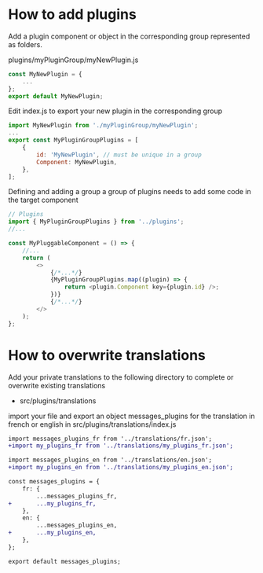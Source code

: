 # How to add plugins

Add a plugin component or object in the corresponding group represented as folders.

plugins/myPluginGroup/myNewPlugin.js

```js
const MyNewPlugin = {
    ...
};
export default MyNewPlugin;
```

Edit index.js to export your new plugin in the corresponding group

```js
import MyNewPlugin from './myPluginGroup/myNewPlugin';
...
export const MyPluginGroupPlugins = [
    {
        id: 'MyNewPlugin', // must be unique in a group
        Component: MyNewPlugin,
    },
];
```

Defining and adding a group a group of plugins needs to add some code in the target component

```js
// Plugins
import { MyPluginGroupPlugins } from '../plugins';
//...

const MyPluggableComponent = () => {
    //...
    return (
        <>
            {/*...*/}
            {MyPluginGroupPlugins.map((plugin) => {
                return <plugin.Component key={plugin.id} />;
            })}
            {/*...*/}
        </>
    );
};
```

# How to overwrite translations

Add your private translations to the following directory to complete or overwrite existing translations

- src/plugins/translations

import your file and export an object messages_plugins for the translation in french or english
in src/plugins/translations/index.js

```diff
import messages_plugins_fr from '../translations/fr.json';
+import my_plugins_fr from '../translations/my_plugins_fr.json';

import messages_plugins_en from '../translations/en.json';
+import my_plugins_en from '../translations/my_plugins_en.json';

const messages_plugins = {
    fr: {
        ...messages_plugins_fr,
+       ...my_plugins_fr,
    },
    en: {
        ...messages_plugins_en,
+       ...my_plugins_en,
    },
};

export default messages_plugins;

```

